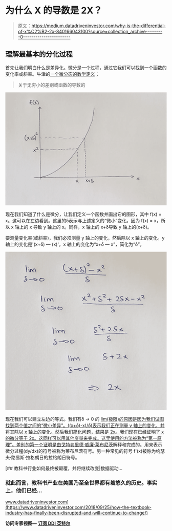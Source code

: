 # 为什么 X 的导数是 2X？

> 原文：<https://medium.datadriveninvestor.com/why-is-the-differential-of-x%C2%B2-2x-840166043100?source=collection_archive---------0----------------------->

## 理解最基本的分化过程

首先让我们明白什么是差异化。微分是一个过程，通过它我们可以找到一个函数的变化率或斜率。牛津的[一个微分态的数学定义](https://www.lexico.com/en/definition/differential)；

> 关于无穷小的差别或函数的导数的

![](img/91a16ad21453afe7b06b43db39ee8835.png)

现在我们知道了什么是微分，让我们定义一个函数并画出它的图形，其中 f(x) = x。这可以在左边看到。这里的δ表示与上述定义的“微小”变化。因为 f(x) = x，所以 x 轴上的 x 导致 y 轴上的 x。同样，x 轴上的 x+δ导致 y 轴上的(x+δ)。

要测量变化率(或斜率)，我们必须测量 y 轴上的变化，然后除以 x 轴上的变化。y 轴上的变化是'(x+δ) — (x)'。x 轴上的变化为“x+δ — x”，简化为“δ”。

![](img/7e8a267a51e274cf2451a9eaaf08c633.png)

现在我们可以建立左边的等式。我们有δ → 0 的 [lim(极限)的原因是因为我们试图找到两个值之间的“微小差异”。((x+δ)-x)/δ)表示我们正在测量 y 轴上的变化，并将其除以 x 轴上的变化。然后我们简化问题，结果是 2x。我们现在已经证明了 x 的微分等于 2x。这同样可以用其他变量来完成。这里使用的方法被称为“第一原理”。差别的第一个证明是由](https://www.mathsisfun.com/calculus/limits.html)[戈特弗里德·威廉·莱布尼茨](https://plato.stanford.edu/entries/leibniz/)解释和完成的。用来表示微分过程(dy/dx)的符号被称为莱布尼茨符号。另一种常见的符号 f'(x)被称为约瑟夫·路易斯·拉格朗日的拉格朗日符号。

[](https://www.datadriveninvestor.com/2018/09/25/how-the-textbook-industry-has-finally-been-disrupted-and-will-continue-to-change/) [## 教科书行业如何最终被颠覆，并将继续改变|数据驱动…

### 就此而言，教科书产业在美国乃至全世界都有着悠久的历史。事实上，他们已经…

www.datadriveninvestor.com](https://www.datadriveninvestor.com/2018/09/25/how-the-textbook-industry-has-finally-been-disrupted-and-will-continue-to-change/) 

**访问专家视图—** [**订阅 DDI 英特尔**](https://datadriveninvestor.com/ddi-intel)